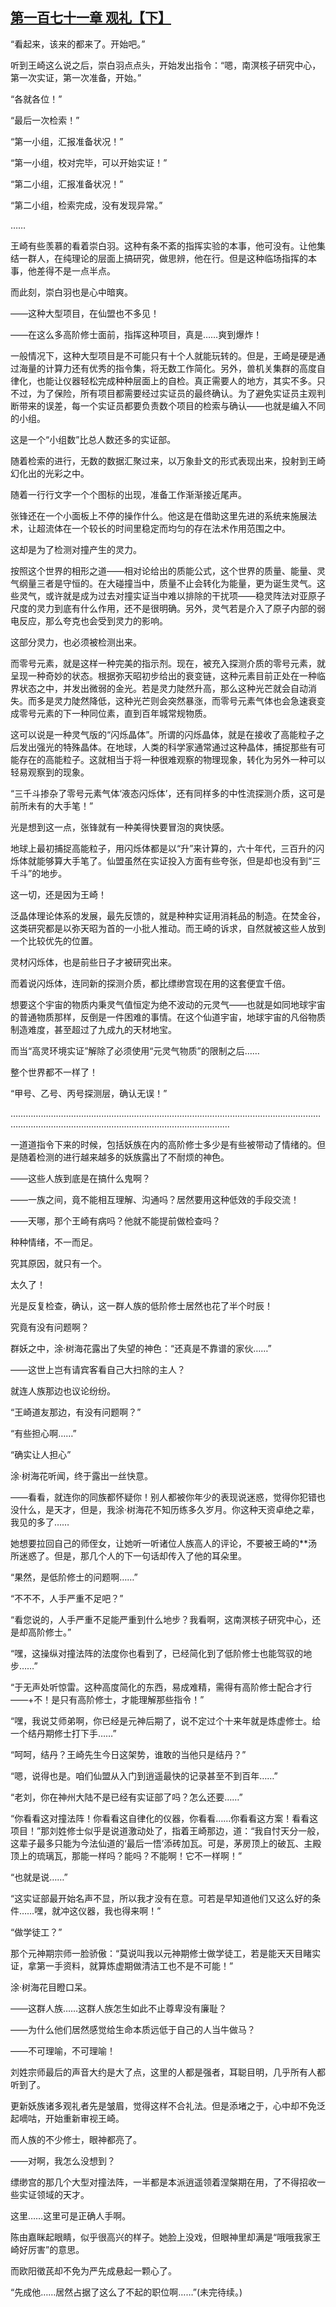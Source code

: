 ## [第一百七十一章 观礼【下】](https://www.xxbiquge.com/11_11207/9146737.html)


  “看起来，该来的都来了。开始吧。”

  听到王崎这么说之后，崇白羽点点头，开始发出指令：“嗯，南溟核子研究中心，第一次实证，第一次准备，开始。”

  “各就各位！”

  “最后一次检索！”

  “第一小组，汇报准备状况！”

  “第一小组，校对完毕，可以开始实证！”

  “第二小组，汇报准备状况！”

  “第二小组，检索完成，没有发现异常。”

  ……

  王崎有些羡慕的看着崇白羽。这种有条不紊的指挥实验的本事，他可没有。让他集结一群人，在纯理论的层面上搞研究，做思辨，他在行。但是这种临场指挥的本事，他差得不是一点半点。

  而此刻，崇白羽也是心中暗爽。

  ——这种大型项目，在仙盟也不多见！

  ——在这么多高阶修士面前，指挥这种项目，真是……爽到爆炸！

  一般情况下，这种大型项目是不可能只有十个人就能玩转的。但是，王崎是硬是通过海量的计算力还有优秀的指令集，将无数工作简化。另外，兽机关集群的高度自律化，也能让仪器轻松完成种种层面上的自检。真正需要人的地方，其实不多。只不过，为了保险，所有项目都需要经过实证员的最终确认。为了避免实证员主观判断带来的误差，每一个实证员都要负责数个项目的检索与确认——也就是编入不同的小组。

  这是一个“小组数”比总人数还多的实证部。

  随着检索的进行，无数的数据汇聚过来，以万象卦文的形式表现出来，投射到王崎幻化出的光彩之中。

  随着一行行文字一个个图标的出现，准备工作渐渐接近尾声。

  张锋还在一个小面板上不停的操作什么。他这是在借助这里先进的系统来施展法术，让超流体在一个较长的时间里稳定而均匀的存在法术作用范围之中。

  这却是为了检测对撞产生的灵力。

  按照这个世界的相形之道——相对论给出的质能公式，这个世界的质量、能量、灵气纲量三者是守恒的。在大碰撞当中，质量不止会转化为能量，更为诞生灵气。这些灵气，或许就是成为过去对撞实证当中难以排除的干扰项——稳灵阵法对亚原子尺度的灵力到底有什么作用，还不是很明确。另外，灵气若是介入了原子内部的弱电反应，那么夸克也会受到灵力的影响。

  这部分灵力，也必须被检测出来。

  而零号元素，就是这样一种完美的指示剂。现在，被充入探测介质的零号元素，就呈现一种奇妙的状态。根据弥天昭初步给出的衰变链，这种元素目前正处在一种临界状态之中，并发出微弱的金光。若是灵力陡然升高，那么这种光芒就会自动消失。而多是灵力陡然降低，这种光芒则会突然暴涨，而零号元素气体也会急速衰变成零号元素的下一种同位素，直到百年城常规物质。

  这可以说是一种灵气版的“闪烁晶体”。所谓的闪烁晶体，就是在接收了高能粒子之后发出强光的特殊晶体。在地球，人类的科学家通常通过这种晶体，捕捉那些有可能存在的高能粒子。这就相当于将一种很难观察的物理现象，转化为另外一种可以轻易观察到的现象。

  “三千斗掺杂了零号元素气体‘液态闪烁体’，还有同样多的中性流探测介质，这可是前所未有的大手笔！”

  光是想到这一点，张锋就有一种美得快要冒泡的爽快感。

  地球上最初捕捉高能粒子，用闪烁体都是以“升”来计算的，六十年代，三百升的闪烁体就能够算大手笔了。仙盟虽然在实证投入方面有些夸张，但是却也没有到“三千斗”的地步。

  这一切，还是因为王崎！

  泛晶体理论体系的发展，最先反馈的，就是种种实证用消耗品的制造。在焚金谷，这类研究都是以弥天昭为首的一小批人推动。而王崎的诉求，自然就被这些人放到一个比较优先的位置。

  灵材闪烁体，也是前些日子才被研究出来。

  而着说闪烁体，连同新的探测介质，都比缥缈宫现在用的这套便宜千倍。

  想要这个宇宙的物质内秉灵气值恒定为绝不波动的元灵气——也就是如同地球宇宙的普通物质那样，反倒是一件困难的事情。在这个仙道宇宙，地球宇宙的凡俗物质制造难度，甚至超过了九成九的天材地宝。

  而当“高灵环境实证”解除了必须使用“元灵气物质”的限制之后……

  整个世界都不一样了！

  “甲号、乙号、丙号探测层，确认无误！”

  …………………………………………………………………………………………………………………………………………………………………………………………

  一道道指令下来的时候，包括妖族在内的高阶修士多少是有些被带动了情绪的。但是随着检测的进行越来越多的妖族露出了不耐烦的神色。

  ——这些人族到底是在搞什么鬼啊？

  ——一族之间，竟不能相互理解、沟通吗？居然要用这种低效的手段交流！

  ——天哪，那个王崎有病吗？他就不能提前做检查吗？

  种种情绪，不一而足。

  究其原因，就只有一个。

  太久了！

  光是反复检查，确认，这一群人族的低阶修士居然也花了半个时辰！

  究竟有没有问题啊？

  群妖之中，涂·树海花露出了失望的神色：“还真是不靠谱的家伙……”

  ——这世上岂有请宾客看自己大扫除的主人？

  就连人族那边也议论纷纷。

  “王崎道友那边，有没有问题啊？”

  “有些担心啊……”

  “确实让人担心”

  涂·树海花听闻，终于露出一丝快意。

  ——看看，就连你的同族都怀疑你！别人都被你年少的表现说迷惑，觉得你犯错也没什么，是天才，但是，我涂·树海花不知历练多久岁月。你这种天资卓绝之辈，我见的多了……

  她想要拉回自己的师侄女，让她听一听诸位人族高人的评论，不要被王崎的**汤所迷惑了。但是，那几个人的下一句话却传入了他的耳朵里。

  “果然，是低阶修士的问题啊……”

  “不不不，人手严重不足吧？”

  “看您说的，人手严重不足能严重到什么地步？我看啊，这南溟核子研究中心，还是却高阶修士。”

  “嘿，这操纵对撞法阵的法度你也看到了，已经简化到了低阶修士也能驾驭的地步……”

  “于无声处听惊雷。这种高度简化的东西，易成难精，需得有高阶修士配合才行——+不！是只有高阶修士，才能理解那些指令！”

  “嘿，我说艾师弟啊，你已经是元神后期了，说不定过个十来年就是炼虚修士。给一个结丹期修士打下手……”

  “呵呵，结丹？王崎先生今日这架势，谁敢的当他只是结丹？”

  “嗯，说得也是。咱们仙盟从入门到逍遥最快的记录甚至不到百年……”

  “老刘，你在神州大陆不是已经有实证部了吗？怎么还要……”

  “你看看这对撞法阵！你看看这自律化的仪器，你看看……你看看这方案！看看这项目！”那刘姓修士似乎是说道激动处了，指着王崎那边，道：“我自忖天分一般，这辈子最多只能为今法仙道的‘最后一悟’添砖加瓦。可是，茅房顶上的破瓦、主殿顶上的琉璃瓦，那能一样吗？能吗？不能啊！它不一样啊！”

  “也就是说……”

  “这实证部最开始名声不显，所以我才没有在意。可若是早知道他们又这么好的条件……嘿，就冲这仪器，我也得来啊！”

  “做学徒工？”

  那个元神期宗师一脸骄傲：“莫说叫我以元神期修士做学徒工，若是能天天目睹实证，拿第一手资料，就算炼虚期做清洁工也不是不可能！”

  涂·树海花目瞪口呆。

  ——这群人族……这群人族怎生如此不止尊卑没有廉耻？

  ——为什么他们居然感觉给生命本质远低于自己的人当牛做马？

  ——不可理喻，不可理喻！

  刘姓宗师最后的声音大约是大了点，这里的人都是强者，耳聪目明，几乎所有人都听到了。

  更新妖族诸多观礼者先是皱眉，觉得这样不合礼法。但是添堵之于，心中却不免泛起嘀咕，开始重新审视王崎。

  而人族的不少修士，眼神都亮了。

  ——对啊，我怎么没想到？

  缥缈宫的那几个大型对撞法阵，一半都是本派逍遥领着涅槃期在用，了不得招收一些实证领域的天才。

  这里……这里可是正确人手啊。

  陈由嘉眯起眼睛，似乎很高兴的样子。她脸上没戏，但眼神里却满是“哦哦我家王崎好厉害”的意思。

  而欧阳徵芪却不免为严先成悬起一颗心了。

  “先成他……居然占据了这么了不起的职位啊……”(未完待续。)
